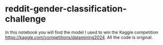 # reddit-gender-classification-challenge
In this notebook you will find the model I used to win the Kaggle competition https://kaggle.com/competitions/datamining2024.
All the code is original.
